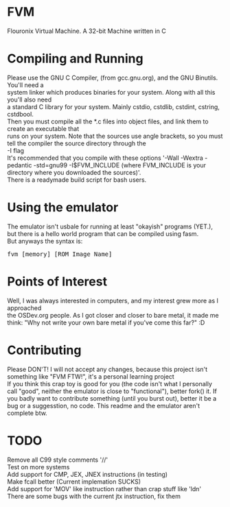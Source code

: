 FVM
===

Flouronix Virtual Machine. A 32-bit Machine written in C<br>
<h1>Compiling and Running</h1>
Please use the GNU C Compiler, (from gcc.gnu.org), and the GNU Binutils. You'll need a <br>
system linker which produces binaries for your system. Along with all this you'll also need <br>
a standard C library for your system. Mainly cstdio, cstdlib, cstdint, cstring, cstdbool.<br>
Then you must compile all the *.c files into object files, and link them to create an executable that<br>
runs on your system. Note that the sources use angle brackets, so you must tell the compiler the source directory through the<br>
-I flag<br>
It's recommended that you compile with these options '-Wall -Wextra -pedantic -std=gnu99 -I$FVM_INCLUDE (where FVM_INCLUDE is your directory where you downloaded the sources)'. <br>
There is a readymade build script for bash users. 
<h1>Using the emulator</h1>
The emulator isn't usbale for running at least "okayish" programs (YET.), but there is a hello world program that can be compiled using fasm.<br>
But anyways the syntax is: <br>
<pre>fvm [memory] [ROM Image Name]</pre>
<h1>Points of Interest</h1>
Well, I was always interested in computers, and my interest grew more as I approached<br>
the OSDev.org people. As I got closer and closer to bare metal, it made me think: "Why not write your own bare metal if you've come this far?" :D<br>
<h1>Contributing</h1>
Please DON'T! I will not accept any changes, because this project isn't something like "FVM FTW!", it's a personal learning project<br>
If you think this crap toy is good for you (the code isn't what I personally call "good", neither the emulator is close to "functional"), better fork() it. If you badly want to contribute something (until you burst out), better it be a bug or a suggesstion, no code.
This readme and the emulator aren't complete btw.
<h1>TODO</h1>
Remove all C99 style comments '//'<br>
Test on more systems <br>
Add support for CMP, JEX, JNEX instructions (in testing)<br>
Make fcall better (Current implemation SUCKS)<br>
Add support for 'MOV' like instruction rather than crap stuff like 'ldn'<br>
There are some bugs with the current jtx instruction, fix them<br>
